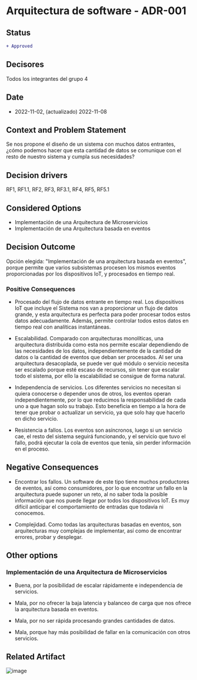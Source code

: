 # Arquitectura de software - ADR-001

## Status

```diff
+ Approved
```

## Decisores

Todos los integrantes del grupo 4

## Date

* 2022-11-02, (actualizado) 2022-11-08

## Context and Problem Statement

Se nos propone el diseño de un sistema con muchos datos entrantes, ¿cómo podemos hacer que esta cantidad de datos se comunique con el resto de nuestro sistema y cumpla sus necesidades?

## Decision drivers

RF1, RF1.1, RF2, RF3, RF3.1, RF4, RF5, RF5.1

## Considered Options

* Implementación de una Arquitectura de Microservicios
* Implementación de una Arquitectura basada en eventos

## Decision Outcome

Opción elegida: "Implementación de una arquitectura basada en eventos", porque permite que varios subsistemas procesen los mismos eventos proporcionadas por los dispositivos IoT, y procesados en tiempo real.

### Positive Consequences

* Procesado del flujo de datos entrante en tiempo real. Los dispositivos IoT que incluye el Sistema nos van a proporcionar un flujo de datos grande, y esta arquitectura es perfecta para poder procesar todos estos datos adecuadamente. Además, permite controlar todos estos datos en tiempo real con analíticas instantáneas. 

* Escalabilidad. Comparado con arquitecturas monolíticas, una arquitectura distribuida como esta nos permite escalar dependiendo de las necesidades de los datos, independientemente de la cantidad de datos o la cantidad de eventos que deban ser procesados. Al ser una arquitectura desacoplada, se puede ver qué módulo o servicio necesita ser escalado porque esté escaso de recursos, sin tener que escalar todo el sistema, por ello la escalabilidad se consigue de forma natural.  

* Independencia de servicios. Los diferentes servicios no necesitan si quiera conocerse o depender unos de otros, los eventos operan independientemente, por lo que reducimos la responsabilidad de cada uno a que hagan solo su trabajo. Esto beneficia en tiempo a la hora de tener que probar o actualizar un servicio, ya que solo hay que hacerlo en dicho servicio.

* Resistencia a fallos. Los eventos son asíncronos, luego si un servicio cae, el resto del sistema seguirá funcionando, y el servicio que tuvo el fallo, podrá ejecutar la cola de eventos que tenía, sin perder información en el proceso.

## Negative Consequences

* Encontrar los fallos. Un software de este tipo tiene muchos productores de eventos, así como consumidores, por lo que encontrar un fallo en la arquitectura puede suponer un reto, al no saber toda la posible información que nos puede llegar por todos los dispositivos IoT. Es muy difícil anticipar el comportamiento de entradas que todavía ni conocemos.

* Complejidad. Como todas las arquitecturas basadas en eventos, son arquitecturas muy complejas de implementar, así como de encontrar errores, probar y desplegar.

## Other options

### Implementación de una Arquitectura de Microservicios

* Buena, por la posibilidad de escalar rápidamente e independencia de servicios.
* Mala, por no ofrecer la baja latencia y balanceo de carga que nos ofrece la arquitectura basada en eventos.

* Mala, por no ser rápida procesando grandes cantidades de datos. 
* Mala, porque hay más posibilidad de fallar en la comunicación con otros servicios.

## Related Artifact

![image](https://user-images.githubusercontent.com/103439723/202898037-1d90e14b-a661-48ab-b84a-5b8c15687eb0.png)

